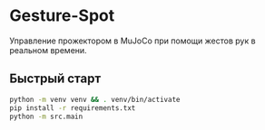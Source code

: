 # Gesture-Spot

Управление прожектором в MuJoCo при помощи жестов рук в реальном времени.

## Быстрый старт
```bash
python -m venv venv && . venv/bin/activate
pip install -r requirements.txt
python -m src.main
